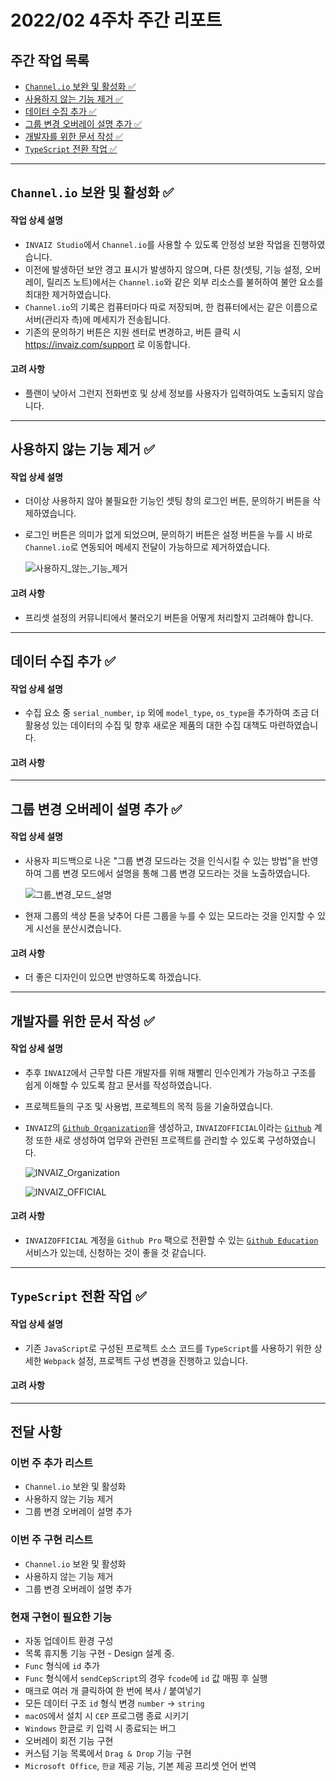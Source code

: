 # 2022/02 4주차 주간 리포트

## 주간 작업 목록

- [`Channel.io` 보완 및 활성화 ✅](#channelio-보완-및-활성화-)
- [사용하지 않는 기능 제거 ✅](#사용하지-않는-기능-제거-)
- [데이터 수집 추가 ✅](#데이터-수집-추가-)
- [그룹 변경 오버레이 설명 추가 ✅](#그룹-변경-오버레이-설명-추가-)
- [개발자를 위한 문서 작성 ✅](#개발자를-위한-문서-작성-)
- [`TypeScript` 전환 작업 ✅](#typescript-전환-작업-)

---

## `Channel.io` 보완 및 활성화 ✅

#### 작업 상세 설명

- `INVAIZ Studio`에서 `Channel.io`를 사용할 수 있도록 안정성 보완 작업을 진행하였습니다.
- 이전에 발생하던 보안 경고 표시가 발생하지 않으며, 다른 창(셋팅, 기능 설정, 오버레이, 릴리즈 노트)에서는 `Channel.io`와 같은 외부 리소스를 불허하여 불안 요소를 최대한 제거하였습니다.
- `Channel.io`의 기록은 컴퓨터마다 따로 저장되며, 한 컴퓨터에서는 같은 이름으로 서버(관리자 측)에 메세지가 전송됩니다.
- 기존의 문의하기 버튼은 지원 센터로 변경하고, 버튼 클릭 시 https://invaiz.com/support 로 이동합니다.

#### 고려 사항

- 플랜이 낮아서 그런지 전화번호 및 상세 정보를 사용자가 입력하여도 노출되지 않습니다.

---

## 사용하지 않는 기능 제거 ✅

#### 작업 상세 설명

- 더이상 사용하지 않아 불필요한 기능인 셋팅 창의 로그인 버튼, 문의하기 버튼을 삭제하였습니다.
- 로그인 버튼은 의미가 없게 되었으며, 문의하기 버튼은 설정 버튼을 누를 시 바로 `Channel.io`로 연동되어 메세지 전달이 가능하므로 제거하였습니다.

  ![사용하지_않는_기능_제거](./assets/사용하지_않는_기능_제거.png)

#### 고려 사항

- 프리셋 설정의 커뮤니티에서 불러오기 버튼을 어떻게 처리할지 고려해야 합니다.

---

## 데이터 수집 추가 ✅

#### 작업 상세 설명

- 수집 요소 중 `serial_number`, `ip` 외에 `model_type`, `os_type`을 추가하여 조금 더 활용성 있는 데이터의 수집 및 향후 새로운 제품의 대한 수집 대책도 마련하였습니다.

#### 고려 사항

---

## 그룹 변경 오버레이 설명 추가 ✅

#### 작업 상세 설명

- 사용자 피드백으로 나온 "그룹 변경 모드라는 것을 인식시킬 수 있는 방법"을 반영하여 그룹 변경 모드에서 설명을 통해 그룹 변경 모드라는 것을 노출하였습니다.

  ![그룹_변경_모드_설명](./assets/그룹_변경_모드_설명.png)

- 현재 그룹의 색상 톤을 낮추어 다른 그룹을 누를 수 있는 모드라는 것을 인지할 수 있게 시선을 분산시켰습니다.

#### 고려 사항

- 더 좋은 디자인이 있으면 반영하도록 하겠습니다.

---

## 개발자를 위한 문서 작성 ✅

#### 작업 상세 설명

- 추후 `INVAIZ`에서 근무할 다른 개발자를 위해 재빨리 인수인계가 가능하고 구조를 쉽게 이해할 수 있도록 참고 문서를 작성하였습니다.
- 프로젝트들의 구조 및 사용법, 프로젝트의 목적 등을 기술하였습니다.
- `INVAIZ`의 [`Github Organization`](https://github.com/INVAIZ)을 생성하고, `INVAIZOFFICIAL`이라는 [`Github`](https://github.com/INVAIZOFFICIAL) 계정 또한 새로 생성하여 업무와 관련된 프로젝트를 관리할 수 있도록 구성하였습니다.

  ![INVAIZ_Organization](./assets/INVAIZ_Organization.png)

  ![INVAIZ_OFFICIAL](./assets/INVAIZ_OFFICIAL.png)

#### 고려 사항

- `INVAIZOFFICIAL` 계정을 `Github Pro` 팩으로 전환할 수 있는 [`Github Education`](https://education.github.com/benefits?type=student) 서비스가 있는데, 신청하는 것이 좋을 것 같습니다.

---

## `TypeScript` 전환 작업 ✅

#### 작업 상세 설명

- 기존 `JavaScript`로 구성된 프로젝트 소스 코드를 `TypeScript`를 사용하기 위한 상세한 `Webpack` 설정, 프로젝트 구성 변경을 진행하고 있습니다.

#### 고려 사항

---

## 전달 사항

### 이번 주 추가 리스트

- `Channel.io` 보완 및 활성화
- 사용하지 않는 기능 제거
- 그룹 변경 오버레이 설명 추가

### 이번 주 구현 리스트

- `Channel.io` 보완 및 활성화
- 사용하지 않는 기능 제거
- 그룹 변경 오버레이 설명 추가

### 현재 구현이 필요한 기능

- 자동 업데이트 환경 구성
- 목록 휴지통 기능 구현 - Design 설계 중.
- `Func` 형식에 `id` 추가
- `Func` 형식에서 `sendCepScript`의 경우 `fcode`에 `id` 값 매핑 후 실행
- 매크로 여러 개 클릭하여 한 번에 복사 / 붙여넣기
- 모든 데이터 구조 `id` 형식 변경 `number` -> `string`
- `macOS`에서 설치 시 `CEP` 프로그램 종료 시키기
- `Windows` 한글로 키 입력 시 종료되는 버그
- 오버레이 회전 기능 구현
- 커스텀 기능 목록에서 `Drag & Drop` 기능 구현
- `Microsoft Office`, `한글` 제공 기능, 기본 제공 프리셋 언어 번역
